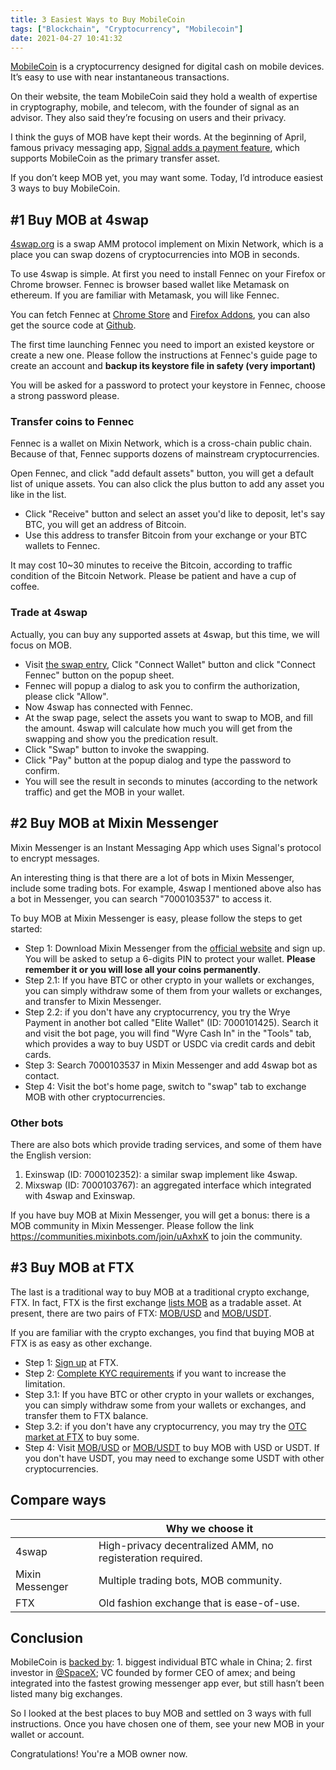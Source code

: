 ```yaml
---
title: 3 Easiest Ways to Buy MobileCoin
tags: ["Blockchain", "Cryptocurrency", "Mobilecoin"]
date: 2021-04-27 10:41:32
---
```


[MobileCoin](https://www.mobilecoin.com/) is a cryptocurrency designed for digital cash on mobile devices. It’s easy to use with near instantaneous transactions.

On their website, the team MobileCoin said they hold a wealth of expertise in cryptography, mobile, and telecom, with the founder of signal as an advisor. They also said they’re focusing on users and their privacy.

I think the guys of MOB have kept their words. At the beginning of April, famous privacy messaging app, [Signal adds a payment feature](https://www.wired.com/story/signal-mobilecoin-payments-messaging-cryptocurrency/), which supports MobileCoin as the primary transfer asset.

If you don’t keep MOB yet, you may want some. Today, I’d introduce easiest 3 ways to buy MobileCoin.

## #1 Buy MOB at 4swap

[4swap.org](https://www.4swap.org) is a swap AMM protocol implement on Mixin Network, which is a place you can swap dozens of cryptocurrencies into MOB in seconds.

To use 4swap is simple. At first you need to install Fennec on your Firefox or Chrome browser. Fennec is browser based wallet like Metamask on ethereum. If you are familiar with Metamask, you will like Fennec.

You can fetch Fennec at [Chrome Store](https://chrome.google.com/webstore/detail/fennec/eincngenkhohbbfpkohipekcmnkfamjp) and [Firefox Addons](https://addons.mozilla.org/en-US/firefox/addon/fox_fennec/), you can also get the source code at [Github](https://github.com/fox-one/fennec).

The first time launching Fennec you need to import an existed keystore or create a new one. Please follow the instructions at Fennec's guide page to create an account and **backup its keystore file in safety (very important)**

You will be asked for a password to protect your keystore in Fennec, choose a strong password please.

### Transfer coins to Fennec

Fennec is a wallet on Mixin Network, which is a cross-chain public chain. Because of that, Fennec supports dozens of mainstream cryptocurrencies.

Open Fennec, and click "add default assets" button, you will get a default list of unique assets. You can also click the plus button to add any asset you like in the list.

- Click "Receive" button and select an asset you'd like to deposit, let's say BTC, you will get an address of Bitcoin.
- Use this address to transfer Bitcoin from your exchange or your BTC wallets to Fennec.

It may cost 10~30 minutes to receive the Bitcoin, according to traffic condition of the Bitcoin Network. Please be patient and have a cup of coffee.

### Trade at 4swap

Actually, you can buy any supported assets at 4swap, but this time, we will focus on MOB.

- Visit [the swap entry](https://app.4swap.org/#/swap?input=c6d0c728-2624-429b-8e0d-d9d19b6592fa&output=eea900a8-b327-488c-8d8d-1428702fe240), Click "Connect Wallet" button and click "Connect Fennec" button on the popup sheet.
- Fennec will popup a dialog to ask you to confirm the authorization, please click "Allow".
- Now 4swap has connected with Fennec.
- At the swap page, select the assets you want to swap to MOB, and fill the amount. 4swap will calculate how much you will get from the swapping and show you the predication result.
- Click "Swap" button to invoke the swapping.
- Click "Pay" button at the popup dialog and type the password to confirm.
- You will see the result in seconds to minutes (according to the network traffic) and get the MOB in your wallet.



## #2 Buy MOB at Mixin Messenger

Mixin Messenger is an Instant Messaging App which uses Signal's protocol to encrypt messages.

An interesting thing is that there are a lot of bots in Mixin Messenger, include some trading bots. For example, 4swap I mentioned above also has a bot in Messenger, you can search "7000103537" to access it.

To buy MOB at Mixin Messenger is easy, please follow the steps to get started:

- Step 1: Download Mixin Messenger from the [official website](https://mixin.on) and sign up. You will be asked to setup a 6-digits PIN to protect your wallet. **Please remember it or you will lose all your coins permanently**.
- Step 2.1: If you have BTC or other crypto in your wallets or exchanges, you can simply withdraw some of them from your wallets or exchanges, and transfer to Mixin Messenger.
- Step 2.2: if you don't have any cryptocurrency, you try the Wrye Payment in another bot called "Elite Wallet" (ID: 7000101425). Search it and visit the bot page, you will find "Wyre Cash In" in the "Tools" tab, which provides a way to buy USDT or USDC via credit cards and debit cards.
- Step 3: Search 7000103537 in Mixin Messenger and add 4swap bot as contact.
- Step 4: Visit the bot's home page, switch to "swap" tab to exchange MOB with other cryptocurrencies.

### Other bots

There are also bots which provide trading services, and some of them have the English version:

1. Exinswap (ID: 7000102352): a similar swap implement like 4swap.
2. Mixswap (ID: 7000103767): an aggregated interface which integrated with 4swap and Exinswap.

If you have buy MOB at Mixin Messenger, you will get a bonus: there is a MOB community in Mixin Messenger. Please follow the link https://communities.mixinbots.com/join/uAxhxK to join the community.



## #3 Buy MOB at FTX

The last is a traditional way to buy MOB at a traditional crypto exchange, FTX. In fact, FTX is the first exchange [lists MOB](https://ftx.com/trade/MOB/USD) as a tradable asset. At present, there are two pairs of FTX: [MOB/USD](https://ftx.com/trade/MOB/USD) and [MOB/USDT](https://ftx.com/trade/MOB/USDT).

If you are familiar with the crypto exchanges, you find that buying MOB at FTX is as easy as other exchange.

- Step 1: [Sign up](https://ftx.com) at FTX.
- Step 2: [Complete KYC requirements](https://help.ftx.com/hc/en-us/articles/360027668192-Individual-Account-KYC) if you want to increase the limitation.
- Step 3.1: If you have BTC or other crypto in your wallets or exchanges, you can simply withdraw some from your wallets or exchanges, and transfer them to FTX balance.
- Step 3.2: if you don't have any cryptocurrency, you may try the [OTC market at FTX](https://otc.ftx.com/) to buy some.
- Step 4: Visit [MOB/USD](https://ftx.com/trade/MOB/USD) or [MOB/USDT](https://ftx.com/trade/MOB/USDT) to buy MOB with USD or USDT. If you don't have USDT, you may need to exchange some USDT with other cryptocurrencies.



## Compare ways

| | Why we choose it |
| ---- | ---- |
| 4swap | High-privacy decentralized AMM, no registeration required. |
| Mixin Messenger | Multiple trading bots, MOB community. |
| FTX | Old fashion exchange that is ease-of-use. |



## Conclusion

MobileCoin is [backed by](https://twitter.com/wheatpond/status/1386486430009024516): 1. biggest individual BTC whale in China; 2. first investor in [@SpaceX](https://twitter.com/SpaceX); VC founded by former CEO of amex; and being integrated into the fastest growing messenger app ever, but still hasn’t been listed many big exchanges.

So I looked at the best places to buy MOB and settled on 3 ways with full instructions. Once you have chosen one of them, see your new MOB in your wallet or account.

Congratulations! You're a MOB owner now.


